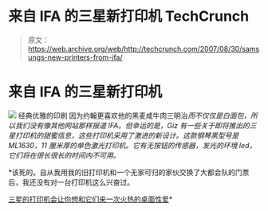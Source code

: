 # 来自 IFA 的三星新打印机 TechCrunch

> 原文：<https://web.archive.org/web/http://techcrunch.com/2007/08/30/samsungs-new-printers-from-ifa/>

# 来自 IFA 的三星新打印机

![](img/28a4c6df4d9bbecf23511a286356d028.png)
经典优雅的印刷
因为约翰更喜欢他的黑麦咸牛肉三明治*而不仅仅是白面包，所以我们没有像其他网站那样报道 IFA。但幸运的是，Giz 有一些关于即将推出的三星打印机的甜蜜信息，这些打印机采用了激进的新设计。这款钢琴黑型号是 ML1630，11 厘米厚的单色激光打印机。它有无按钮的传感器，发光的环境 led，它们将在很长很长的时间内不可用。*

 *该死的。自从我用我的旧打印机和一个无家可归的家伙交换了大都会队的门票后，我还没有对一台打印机这么兴奋过。

[三星的打印机会让你想和它们来一次火热的桌面性爱](https://web.archive.org/web/20220930202515/http://gizmodo.com/gadgets/live-from-ifa/samsungs-printers-will-make-you-want-to-have-hot-desk-sex-with-them-294993.php)*